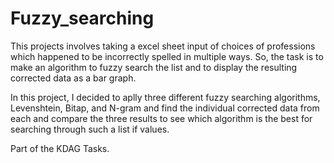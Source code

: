 # Fuzzy_searching

This projects involves taking a excel sheet input of choices of professions which happened to be incorrectly spelled in multiple ways. So, the task is to make an algorithm to fuzzy search the list and to display the resulting corrected data as a bar graph.

In this project, I decided to aplly three different fuzzy searching algorithms, Levenshtein, Bitap, and N-gram and find the individual corrected data from each and compare the three results to see which algorithm is the best for searching through such a list if values.

Part of the KDAG Tasks.